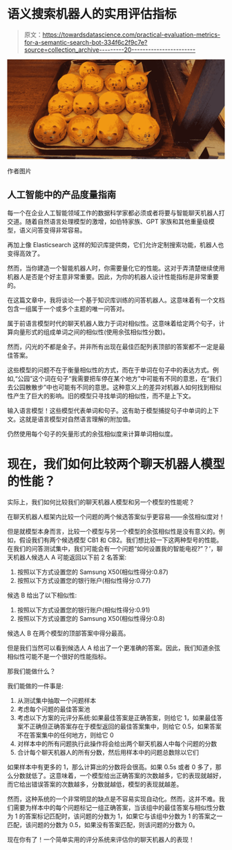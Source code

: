 # 语义搜索机器人的实用评估指标

> 原文：<https://towardsdatascience.com/practical-evaluation-metrics-for-a-semantic-search-bot-334f6c2f9c7e?source=collection_archive---------20----------------------->

![](img/47b73e7bac0faf996e04654e2a91e036.png)

作者图片

## 人工智能中的产品度量指南

每一个在企业人工智能领域工作的数据科学家都必须或者将要与智能聊天机器人打交道。随着自然语言处理模型的激增，如伯特家族、GPT 家族和其他重量级模型，语义问答变得非常容易。

再加上像 Elasticsearch 这样的知识库提供商，它们允许定制搜索功能，机器人也变得高效了。

然而，当你建造一个智能机器人时，你需要量化它的性能。这对于弄清楚继续使用机器人是否是个好主意非常重要。因此，为你的机器人设计性能指标是非常重要的。

在这篇文章中，我将谈论一个基于知识库训练的问答机器人。这意味着有一个文档包含一组属于一个或多个主题的唯一问答对。

属于前语言模型时代的聊天机器人致力于词对相似性。这意味着给定两个句子，计算向量形式的组成单词之间的相似性(使用余弦相似性分数)。

然而，闪光的不都是金子。并非所有出现在最佳匹配列表顶部的答案都不一定是最佳答案。

这些模型的问题不在于衡量相似性的方式，而在于单词在句子中的表达方式。例如,“公园”这个词在句子“我需要把车停在某个地方”中可能有不同的意思，在“我们去公园散散步”中也可能有不同的意思。这种意义上的差异对机器人如何找到相似性产生了巨大的影响。旧的模型只寻找单词的相似性，而不是上下文。

输入语言模型！这些模型代表单词和句子。这有助于模型捕捉句子中单词的上下文。这就是语言模型对自然语言理解的附加值。

仍然使用每个句子的矢量形式的余弦相似度来计算单词相似度。

# 现在，我们如何比较两个聊天机器人模型的性能？

实际上，我们如何比较我们的聊天机器人模型和另一个模型的性能呢？

在聊天机器人框架内比较一个问题的两个候选答案似乎更容易——余弦相似度对！

但是就模型本身而言，比较一个模型与另一个模型的余弦相似性是没有意义的。例如，假设我们有两个候选模型 CB1 和 CB2。我们想比较一下这两种型号的性能。在我们的问答测试集中，我们可能会有一个问题“如何设置我的智能电视?”？’，聊天机器人候选人 A 可能返回以下前 2 名答案:

1.  按照以下方式设置您的 Samsung X50(相似性得分:0.87)
2.  按照以下方式设置您的银行账户(相似性得分:0.77)

候选 B 给出了以下相似性:

1.  按照以下方式设置您的银行账户(相似性得分:0.91)
2.  按照以下方式设置您的 Samsung X50(相似性得分:0.8)

候选人 B 在两个模型的顶部答案中得分最高。

但是我们当然可以看到候选人 A 给出了一个更准确的答案。因此，我们知道余弦相似性可能不是一个很好的性能指标。

那我们能做什么？

我们能做的一件事是:

1.  从测试集中抽取一个问题样本
2.  考虑每个问题的最佳答案池
3.  考虑以下方案的元评分系统:如果最佳答案是正确答案，则给它 1，如果最佳答案不正确但正确答案存在于模型返回的最佳答案集中，则给它 0.5，如果答案不在答案集中的任何地方，则给它 0
4.  对样本中的所有问题执行此操作将会给出两个聊天机器人中每个问题的分数
5.  合计每个聊天机器人的所有分数，然后用样本中的问题总数除以它们

如果样本中有更多的 1，那么计算出的分数将会很高。如果 0.5s 或者 0 多了，那么分数就低了。这意味着，一个模型给出正确答案的次数越多，它的表现就越好，而它给出错误答案的次数越多，分数就越低，模型的表现就越差。

然而，这种系统的一个非常明显的缺点是不容易实现自动化。然而，这并不难。我们需要为样本中的每个问题标记一组正确答案，当该组中的最佳答案与相似性分数为 1 的答案标记匹配时，该问题的分数为 1，如果它与该组中分数为 1 的答案之一匹配，该问题的分数为 0.5，如果没有答案匹配，则该问题的分数为 0。

现在你有了！一个简单实用的评分系统来评估你的聊天机器人的表现！